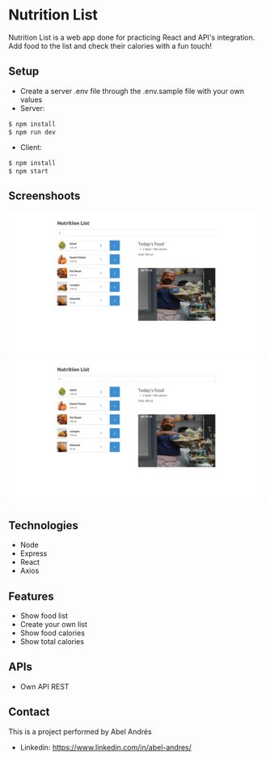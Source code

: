 # Nutrition List
Nutrition List is a web app done for practicing React and API's integration. 
Add food to the list and check their calories with a fun touch!

## Setup
* Create a server .env file through the .env.sample file with your own values
* Server:

```
$ npm install
$ npm run dev
```

* Client:

```
$ npm install
$ npm start
```

## Screenshoots
![nutrition-list-1](client/public/nutrition-list-1.png)
![nutrition-list-1](client/public/nutrition-list-1.png)

## Technologies
* Node
* Express
* React
* Axios

## Features
* Show food list
* Create your own list
* Show food calories
* Show total calories

## APIs
* Own API REST

## Contact
This is a project performed by Abel Andrés
* Linkedin: https://www.linkedin.com/in/abel-andres/
